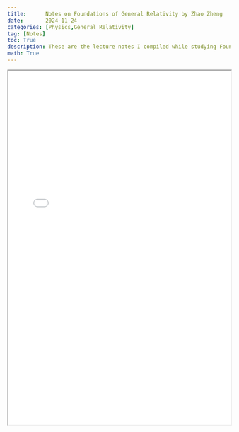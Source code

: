 ```yaml
---
title:      Notes on Foundations of General Relativity by Zhao Zheng
date:       2024-11-24
categories: [Physics,General Relativity]
tag: [Notes]
toc: True
description: These are the lecture notes I compiled while studying Foundations of General Relativity by Professor Zhao Zheng.
math: True
---
```


<iframe src="/assets/PDF/zhaozheng.pdf" width="100%" height='800'></iframe>
